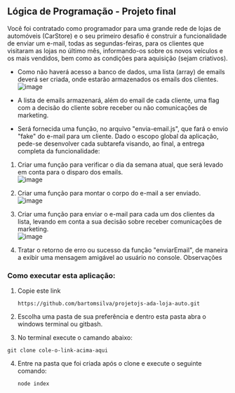 ## Lógica de Programação - Projeto final

Você foi contratado como programador para uma grande rede de lojas de automóveis (CarStore) e o seu primeiro desafio é construir a funcionalidade de enviar um e-mail, todas as segundas-feiras, para os clientes que visitaram as lojas no último mês, informando-os sobre os novos veículos e os mais vendidos, bem como as condições para aquisição (sejam criativos).

- Como não haverá acesso a banco de dados, uma lista (array) de emails deverá ser criada, onde estarão armazenados os emails dos clientes.<br>
  ![image](https://github.com/bartomsilva/projetojs-ada-loja-auto/assets/106079184/d08f3928-9898-4cbd-934b-3109628448c2)


- A lista de emails armazenará, além do email de cada cliente, uma flag com a decisão do cliente sobre receber ou não comunicações de marketing.

- Será fornecida uma função, no arquivo "envia-email.js", que fará o envio "fake" do e-mail para um cliente.
Dado o escopo global da aplicação, pede-se desenvolver cada subtarefa visando, ao final, a entrega completa da funcionalidade:

1. Criar uma função para verificar o dia da semana atual, que será levado em conta para o disparo dos emails.<br/>
   ![image](https://github.com/bartomsilva/projetojs-ada-loja-auto/assets/106079184/250eb719-2bb0-4d3b-8b33-3975bb45fcab)

3. Criar uma função para montar o corpo do e-mail a ser enviado.<br/>
   ![image](https://github.com/bartomsilva/projetojs-ada-loja-auto/assets/106079184/cddfde08-71d7-4920-8a85-743375fd3bde)

4. Criar uma função para enviar o e-mail para cada um dos clientes da lista, levando em conta a sua decisão sobre receber comunicações de marketing.<br/>
   ![image](https://github.com/bartomsilva/projetojs-ada-loja-auto/assets/106079184/6ea53a88-78d3-4617-ab0f-ffc83969bcce)

5. Tratar o retorno de erro ou sucesso da função "enviarEmail", de maneira a exibir uma mensagem amigável ao usuário no console.
Observações

### Como executar esta aplicação:

1) Copie este link
   ```
   https://github.com/bartomsilva/projetojs-ada-loja-auto.git
   ```  
2) Escolha uma pasta de sua preferência e dentro esta pasta abra o windows terminal ou gitbash.

3) No terminal execute o camando abaixo:
  ```
  git clone cole-o-link-acima-aqui
  ```
4) Entre na pasta que foi criada após o clone e execute o seguinte comando:
   ```
   node index
   ```



